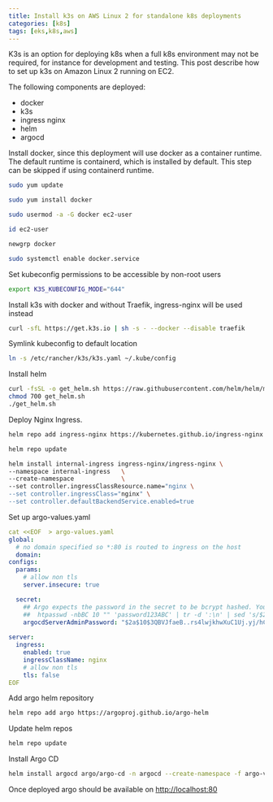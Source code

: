 ```yaml
---
title: Install k3s on AWS Linux 2 for standalone k8s deployments
categories: [k8s]
tags: [eks,k8s,aws]
---
```

K3s is an option for deploying k8s when a full k8s environment may not be required, for instance for development and testing.  This post describe how to set up k3s on Amazon Linux 2 running on EC2. 

The following components are deployed:
- docker
- k3s
- ingress nginx
- helm
- argocd


Install docker, since this deployment will use docker as a container runtime. The default runtime is containerd, which is installed by default. This step can be skipped if using containerd runtime.
```bash
sudo yum update

sudo yum install docker

sudo usermod -a -G docker ec2-user

id ec2-user

newgrp docker

sudo systemctl enable docker.service
```


Set kubeconfig permissions to be accessible by non-root users
```bash
export K3S_KUBECONFIG_MODE="644"
```

Install k3s with docker and without Traefik, ingress-nginx will be used instead
```bash
curl -sfL https://get.k3s.io | sh -s - --docker --disable traefik
```


Symlink kubeconfig to default location
```bash
ln -s /etc/rancher/k3s/k3s.yaml ~/.kube/config
```


Install helm 
```bash
curl -fsSL -o get_helm.sh https://raw.githubusercontent.com/helm/helm/main/scripts/get-helm-3
chmod 700 get_helm.sh
./get_helm.sh
```

Deploy Nginx Ingress.
```bash
helm repo add ingress-nginx https://kubernetes.github.io/ingress-nginx

helm repo update

helm install internal-ingress ingress-nginx/ingress-nginx \
--namespace internal-ingress   \
--create-namespace             \
--set controller.ingressClassResource.name="nginx \
--set controller.ingressClass="nginx" \
--set controller.defaultBackendService.enabled=true   
```

Set up argo-values.yaml 
```yaml
cat <<EOF  > argo-values.yaml
global:
  # no domain specified so *:80 is routed to ingress on the host
  domain: 
configs:
  params:
    # allow non tls
    server.insecure: true

  secret:
    ## Argo expects the password in the secret to be bcrypt hashed. You can create this hash with
    ##  htpasswd -nbBC 10 "" 'password123ABC' | tr -d ':\n' | sed 's/$2y/$2a/'
    argocdServerAdminPassword: "$2a$10$3QBVJfaeB..rs4lwjkhwXuC1Uj.yj/hCWX3PnLxklnqyQERpOaCci"
    
server:
  ingress:
    enabled: true
    ingressClassName: nginx
    # allow non tls
    tls: false 
EOF
```

Add argo helm repository
```bash 
helm repo add argo https://argoproj.github.io/argo-helm
```

Update helm repos
```bash
helm repo update
```

Install Argo CD
```bash
helm install argocd argo/argo-cd -n argocd --create-namespace -f argo-values.yaml
```

Once deployed argo should be available on [http://localhost:80](http://localhost:80)